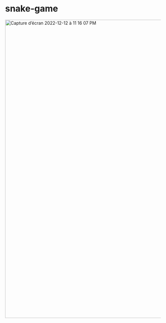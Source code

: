 # snake-game
<img width="962" alt="Capture d’écran 2022-12-12 à 11 16 07 PM" src="https://user-images.githubusercontent.com/76880198/207166881-cd608088-490c-4e6b-bc2b-4103010c7798.png">
